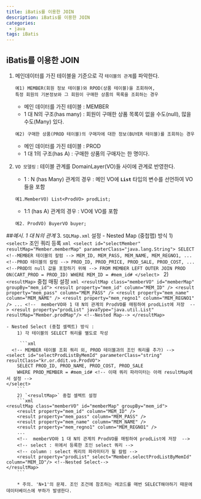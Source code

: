 ```yaml
---
title: iBatis를 이용한 JOIN
description: iBatis를 이용한 JOIN
categories:
 - java
tags: iBatis
---
```


## iBatis를 이용한 JOIN

1.  메인데이터를 가진 테이블을 기준으로 각 `테이블의 관계`를 파악한다.
    ```
    예1) MEMBER(회원 정보 테이블)와 RPOD(상품 테이블)을 조회하여,
    특정 회원의 기본정보와 그 회원이 구매한 상품의 목록을 조회하는 경우
    ```
    - 메인 데이터를 가진 테이블 : MEMBER 
    - 1 대 N의 구조(has many) : 회원이 구매한 상품 목록이 없을 수도(null), 많을 수도(Many) 있다.

    ```
    예2) 구매한 상품(PROD 테이블)의 구매자에 대한 정보(BUYER 테이블)를 조회하는 경우
    ```
    - 메인 데이터를 가진 테이블 : PROD
    - 1 대 1의 구조(has A) : 구매한 상품의 구매자는 한 명이다.

2. `VO 모델링` : 테이블 관계를 DomainLayer(VO)들 사이에 관계로 반영한다.
	- 1 : N (has Many) 관계의 경우 : 메인 VO에 **`List`** 타입의 변수를 선언하여 VO들을 포함 
	```
    예1.MemberVO) List<ProdVO> prodList;
    ```
    - 1:1 (has A) 관계의 경우 : VO에 VO를 포함
    ```
    예2. ProdVO) BuyerVO buyer;
    ```

##*예시. 1 대 N의 관계*
3. `SQLMap.xml` 설정
	- Nested Map (중첩맵) 방식
		1) `<select>` 조인 쿼리 등록
        ```xml
        <select id="selectMember" resultMap="Member.memberMap" parameterClass="java.lang.String">
            SELECT
                <!--MEMBER 테이블의 칼럼 -->
                MEM_ID, MEM_PASS, MEM_NAME, MEM_REGNO1, ...
                <!--PROD 테이블의 칼럼 -->
                PROD_ID, PROD_PRICE, PROD_SALE, PROD_COST, ...
			<!--PROD의 null 값을 포함하기 위해 -->
            FROM MEMBER LEFT OUTER JOIN PROD ON(CART_PROD = PROD_ID)
            WHERE MEM_ID = #mem_id#
	</select>
        ```
		2) `<resultMap>` 중첩 매핑 설정 
        ```xml
    <resultMap class="memberVO" id="memberMap" groupBy="mem_id">
        <result property="mem_id" column="MEM_ID" />
        <result property="mem_pass" column="MEM_PASS" />
        <result property="mem_name" column="MEM_NAME" />
        <result property="mem_regno1" column="MEM_REGNO1" />
        ...
        <!--  memberVO와 1 대 N의 관계의 ProdVO를 매핑하여 prodList에 저장  -->
        <result property="prodList" javaType="java.util.List" resultMap="Member.prodMap"/> <!--Nested Map-->
    </resultMap>
        ```

	- Nested Select (중첩 셀렉트) 방식 :
		1) 각 테이블의 SELECT 쿼리를 별도로 작성
        
         ```xml
      <!-- MEMBER 테이블 조회 쿼리 외, PROD 테이블과의 조인 쿼리를 추가) -->
    <select id="selectProdListByMemId" parameterClass="string" resultClass="kr.or.ddit.vo.ProdVO">
        SELECT PROD_ID, PROD_NAME, PROD_COST, PROD_SALE
        WHERE PROD_MEMBER = #mem_id# <!-- 이때 쿼리 파라미터는 아래 resultMap에서 설정 -->
    </select>
        ```
        2) `<resultMap>` 중첩 셀렉트 설정 
        ```xml
    <resultMap class="memberVO" id="memberMap" groupBy="mem_id">
        <result property="mem_id" column="MEM_ID" />
        <result property="mem_pass" column="MEM_PASS" />
        <result property="mem_name" column="MEM_NAME" />
        <result property="mem_regno1" column="MEM_REGNO1" />
        ...
        <!--  memberVO와 1 대 N의 관계의 ProdVO를 매핑하여 prodList에 저장  -->
        <!-- select : 위에서 등록한 조인 select 쿼리 -->
        <!-- column : select 쿼리의 파라미터가 될 칼럼 -->
        <result property="prodList" select="Member.selectProdListByMemId" column="MEM_ID"/> <!--Nested Select-->
    </resultMap>
        ```
        
		* 주의. 'N+1'의 문제. 조인 조건에 참조하는 레코드를 매번 SELECT해야하기 때문에 데이터베이스에 부하가 발생한다. 